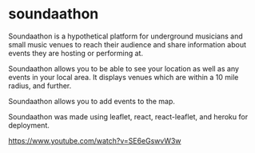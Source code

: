 # soundaathon

Soundaathon is a hypothetical platform for underground musicians and small music venues to reach their audience and share information about events they are hosting or performing at.

Soundaathon allows you to be able to see your location as well as any events in your local area. It displays venues which are within a 10 mile radius, and further. 

Soundaathon allows you to add events to the map.

Soundaathon was made using leaflet, react, react-leaflet, and heroku for deployment.

https://www.youtube.com/watch?v=SE6eGswvW3w
